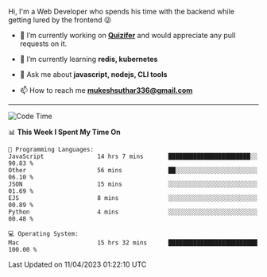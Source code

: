 Hi, I'm a Web Developer who spends his time with the backend while getting lured by the frontend 😜

- 🔭 I’m currently working on **[Quizifer](https://github.com/SutharMukesh/Quizifer/)** and would appreciate any pull requests on it.

- 🌱 I’m currently learning **redis, kubernetes**

- 💬 Ask me about **javascript, nodejs, CLI tools**

- 📫 How to reach me **mukeshsuthar336@gmail.com**

---
<!--START_SECTION:waka-->
![Code Time](http://img.shields.io/badge/Code%20Time-2%2C239%20hrs%2028%20mins-blue)

📊 **This Week I Spent My Time On** 

```text
💬 Programming Languages: 
JavaScript               14 hrs 7 mins       ███████████████████████░░   90.83 % 
Other                    56 mins             ██░░░░░░░░░░░░░░░░░░░░░░░   06.10 % 
JSON                     15 mins             ░░░░░░░░░░░░░░░░░░░░░░░░░   01.69 % 
EJS                      8 mins              ░░░░░░░░░░░░░░░░░░░░░░░░░   00.89 % 
Python                   4 mins              ░░░░░░░░░░░░░░░░░░░░░░░░░   00.48 % 

💻 Operating System: 
Mac                      15 hrs 32 mins      █████████████████████████   100.00 % 
```


 Last Updated on 11/04/2023 01:22:10 UTC
<!--END_SECTION:waka-->
